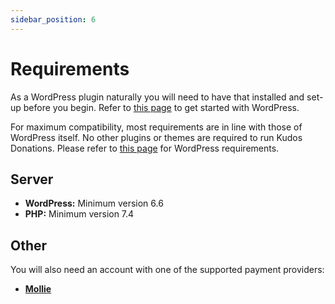 ```yaml
---
sidebar_position: 6
---
```


# Requirements

As a WordPress plugin naturally you will need to have that installed and set-up before you begin. Refer to [this page](https://developer.wordpress.org/advanced-administration/before-install/howto-install/) to get started with WordPress.

For maximum compatibility, most requirements are in line with those of WordPress itself. No other plugins or themes are required to run Kudos Donations. Please refer to [this page](https://wordpress.org/about/requirements/) for WordPress requirements.

## Server

- **WordPress:** Minimum version 6.6
- **PHP:** Minimum version 7.4

## Other

You will also need an account with one of the supported payment providers:
- **[Mollie](https://www.mollie.com/)**